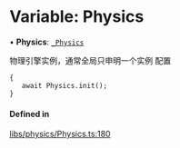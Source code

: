 # Variable: Physics

• **Physics**: [`_Physics`](../classes/Physics.md)

物理引擎实例，通常全局只申明一个实例
配置
```
{ 
   await Physics.init();  
}
```

#### Defined in

[libs/physics/Physics.ts:180](https://github.com/Orillusion/orillusion/blob/main/src/libs/physics/Physics.ts#L180)
